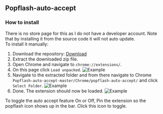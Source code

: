 ## Popflash-auto-accept
### How to install
There is no store page for this as I do not have a developer account.
Note that by installing it from the source code it will not auto update.\
To install it manually:
1. Download the repository: [Download](https://github.com/l2-/Popflash-auto-accept/archive/refs/heads/master.zip)
2. Extract the downloaded zip file.
3. Open Chrome and navigate to `chrome://extensions/`.
4. On this page click `Load unpacked`.
![Example](https://i.imgur.com/c2QAhjL.png)
5. Navigate to the extracted folder and from there navigate to Chrome `Popflash-auto-accept-master/Chrome/popflash-auto-accept/` and click `Select Folder`.
![Example](https://i.imgur.com/j4SuvOU.png)
6. Done. The extension should now be loaded.
![Example](https://i.imgur.com/toSsY3I.png)

To toggle the auto accept feature On or Off, Pin the extension so the popflash icon shows up in the bar. 
Click this icon to toggle.
